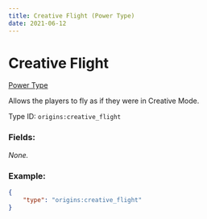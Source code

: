 ```yaml
---
title: Creative Flight (Power Type)
date: 2021-06-12
---
```


# Creative Flight

[Power Type](../power_types.md)

Allows the players to fly as if they were in Creative Mode.

Type ID: `origins:creative_flight`

### Fields:

_None._

### Example:

```json
{
    "type": "origins:creative_flight"
}
```